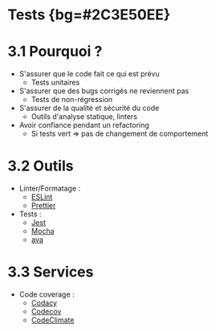 # Tests {bg=#2C3E50EE}

# 3.1 Pourquoi ?

* S'assurer que le code fait ce qui est prévu
  * Tests unitaires
* S'assurer que des bugs corrigés ne reviennent pas
  * Tests de non-régression
* S'assurer de la qualité et sécurité du code
  * Outils d'analyse statique, linters
* Avoir confiance pendant un refactoring
  * Si tests vert => pas de changement de comportement

# 3.2 Outils

* Linter/Formatage :
  * [ESLint](https://eslint.org/)
  * [Prettier](https://prettier.io/)
* Tests :
  * [Jest](https://jestjs.io/)
  * [Mocha](https://mochajs.org/)
  * [ava](https://github.com/avajs/ava)

# 3.3 Services

* Code coverage :
  * [Codacy](https://www.codacy.com/)
  * [Codecov](https://codeclimate.com/quality/)
  * [CodeClimate](https://codeclimate.com/quality/)
